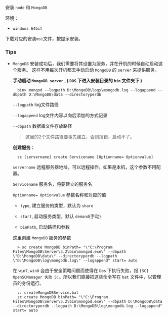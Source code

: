安装 `node` 和 `MongoDB`

环境：

- `windows 64bit`


下载对应的安装`msi`文件，按提示安装。

### Tips

- `MongoDB` 安装成功后，我们需要将其设置为服务，并在开机的时候自动启动这个服务。
这样不用每次开机都去手动启动 `MongoDB` 的 `server` 来提供服务。

	<b>手动启动 `MongoDB server` , ( `DOS` 下进入安装目录的 `bin` 文件夹下 )</b>

		bin> mongod --logpath D:\MongoDB\logs\mongodb.log --logappend --dbpath D:\MongoDB\data --directoryperdb

	`--logpath`  log文件路径

	`--logappend` log文件内容以向后添加的方式记录

	`--dbpath`  数据库文件存放路径

	> 这里的2个文件路径要事先建立，否则报错，启动不了。

	<b>创建服务：</b>

		sc [servername] create Servicename [Optionname= Optionvalue]

	`servername` 远程服务器地址，可以远程操作。如果是本机，这个参数不用配置。

	`Servicename` 服务名，将要建立的服务名

	`Optionname= Optionvalue` 参数名称和对应的值

	- `type`, 建立服务的类型，默认为 `share`

	- `start`, 启动服务类型，默认 `demand`(手动)

	- `binPath`, 启动路径和参数

	这里创建 `MongoDB` 服务的参数

		> sc create MongoDB binPath= "\"C:\Program Files\MongoDB\Server\3.2\bin\mongod.exe\" --dbpath \"D:\MongoDB\data\" --directoryperdb --logpath \"D:\MongoDB\log\mongodb.log\" --logappend" start= auto

	在 `win7`, `win8` 会由于安全策略问题而使得在 `Dos` 下执行失败，报 `[SC] OpenSCManager 失败 5:`。所以我们直接把这些命令写在 `bat` 文件中，以管理员的身份运行。

		:: createMongoDBService.bat
		sc create MongoDB binPath= "\"C:\Program Files\MongoDB\Server\3.2\bin\mongod.exe\" --dbpath D:\MongoDB\data --directoryperdb --logpath D:\MongoDB\log\mongodb.log --logappend" start= auto